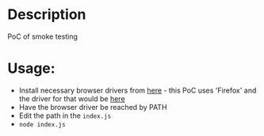 # Description
PoC of smoke testing

# Usage:
- Install necessary browser drivers from [here](https://www.npmjs.com/package/selenium-webdriver) - this PoC uses 'Firefox' and the driver for that would be [here](https://github.com/mozilla/geckodriver/releases/)
- Have the browser driver be reached by PATH
- Edit the path in the `index.js`
- `node index.js`
